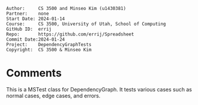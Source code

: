 ﻿```
Author:		CS 3500 and Minseo Kim (u1430381)
Partner:	none
Start Date:	2024-01-14
Course:		CS 3500, University of Utah, School of Computing
GitHub ID:	errij
Repo:		https://github.com/errij/Spreadsheet
Commit Date:2024-01-24
Project:	DependencyGraphTests
Copyright:	CS 3500 & Minseo Kim
```

# Comments

This is a MSTest class for DependencyGraph. It tests various cases such as normal cases, edge cases, and errors.
